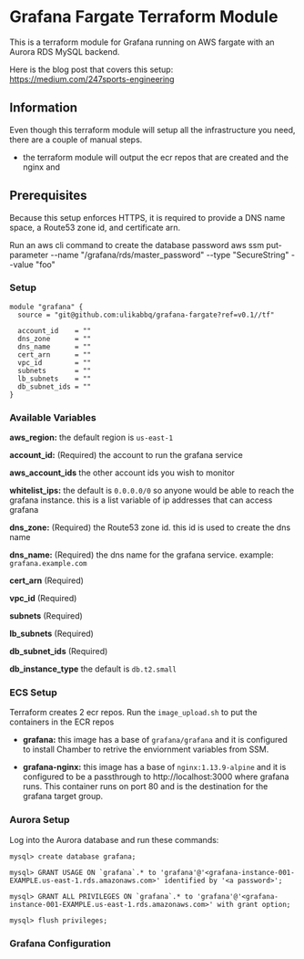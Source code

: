 # Grafana Fargate Terraform Module

This is a terraform module for Grafana running on AWS fargate with an Aurora RDS MySQL backend.  

Here is the blog post that covers this setup:  
https://medium.com/247sports-engineering

## Information

Even though this terraform module will setup all the infrastructure you need, there are a couple of manual steps. 
- the terraform module will output the ecr repos that are created and the nginx and  





## Prerequisites

Because this setup enforces HTTPS, it is required to provide a DNS name space, a Route53 zone id, and certificate arn.

Run an aws cli command to create the database password
aws ssm put-parameter --name "/grafana/rds/master_password" --type "SecureString" --value "foo"

### Setup

```HCL
module "grafana" {
  source = "git@github.com:ulikabbq/grafana-fargate?ref=v0.1//tf"

  account_id    = ""
  dns_zone      = ""
  dns_name      = ""
  cert_arn      = ""
  vpc_id        = ""
  subnets       = ""
  lb_subnets    = ""
  db_subnet_ids = ""
}
```

### Available Variables

**aws_region:** the default region is `us-east-1`

**account_id:** (Required) the account to run the grafana service 

**aws_account_ids** the other account ids you wish to monitor 

**whitelist_ips:** the default is `0.0.0.0/0` so anyone would be able to reach the grafana instance. this is a list variable of ip addresses that can access grafana

**dns_zone:** (Required) the Route53 zone id. this id is used to create the dns name

**dns_name:** (Required) the dns name for the grafana service. example: `grafana.example.com`

**cert_arn** (Required) 

**vpc_id** (Required)

**subnets** (Required)

**lb_subnets** (Required)

**db_subnet_ids** (Required)

**db_instance_type** the default is `db.t2.small`

### ECS Setup

Terraform creates 2 ecr repos. Run the `image_upload.sh` to put the containers in the ECR repos
* **grafana:** this image has a base of `grafana/grafana` and it is configured to install Chamber to retrive the enviornment variables from SSM.

* **grafana-nginx:** this image has a base of `nginx:1.13.9-alpine` and it is configured to be a passthrough to http://localhost:3000 where grafana runs. This container runs on port 80 and is the destination for the grafana target group.

### Aurora Setup

Log into the Aurora database and run these commands:

    mysql> create database grafana;

    mysql> GRANT USAGE ON `grafana`.* to 'grafana'@'<grafana-instance-001-EXAMPLE.us-east-1.rds.amazonaws.com>' identified by '<a password>';

    mysql> GRANT ALL PRIVILEGES ON `grafana`.* to 'grafana'@'<grafana-instance-001-EXAMPLE.us-east-1.rds.amazonaws.com>' with grant option;

    mysql> flush privileges;

### Grafana Configuration